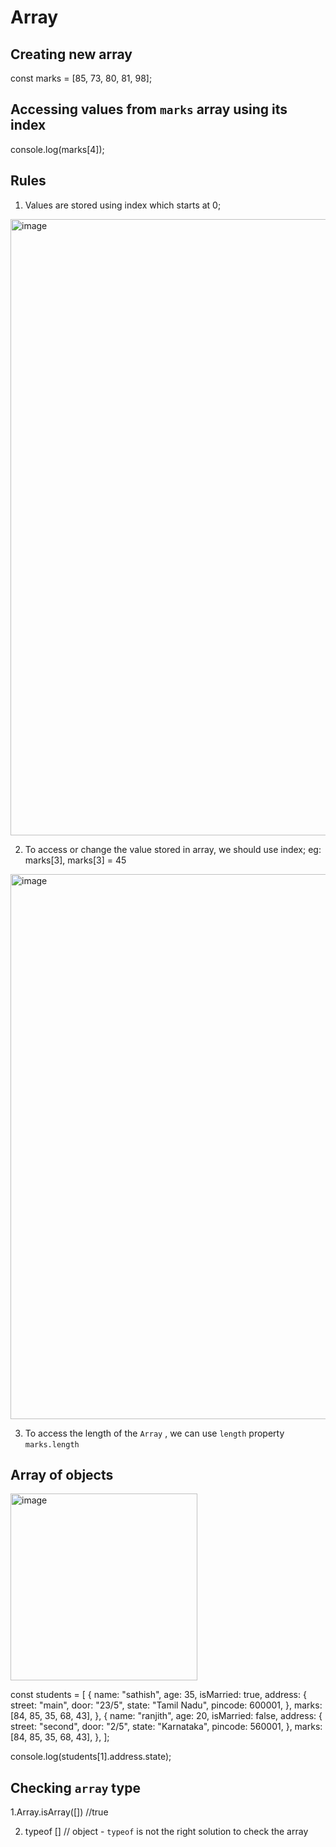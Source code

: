 # Array

## Creating new array

const marks = [85, 73, 80, 81, 98];

## Accessing values from `marks` array using its index
console.log(marks[4]);

## Rules
1. Values are stored using index which starts at 0;
  <img width="986" alt="image" src="https://github.com/user-attachments/assets/a09b6b00-1834-4003-a027-6c458c441f6f">

2. To access or change the value stored in array, we should use index; eg: marks[3], marks[3] = 45
<img width="872" alt="image" src="https://github.com/user-attachments/assets/45db663d-5830-41f8-b01a-8353b3cc23aa">

3. To access the length of the `Array` , we can use `length` property
  ``marks.length``


## Array of objects
<img width="299" alt="image" src="https://github.com/user-attachments/assets/8e3fa212-1b7e-4613-8989-1ff375d7eb33">

const students = [
  {
    name: "sathish",
    age: 35,
    isMarried: true,
    address: {
      street: "main",
      door: "23/5",
      state: "Tamil Nadu",
      pincode: 600001,
    },
    marks: [84, 85, 35, 68, 43],
  },
  {
    name: "ranjith",
    age: 20,
    isMarried: false,
    address: {
      street: "second",
      door: "2/5",
      state: "Karnataka",
      pincode: 560001,
    },
    marks: [84, 85, 35, 68, 43],
  },
];

console.log(students[1].address.state);


## Checking `array` type


1.Array.isArray([]) //true

2. typeof [] // object - `typeof` is not the right solution to check the array

